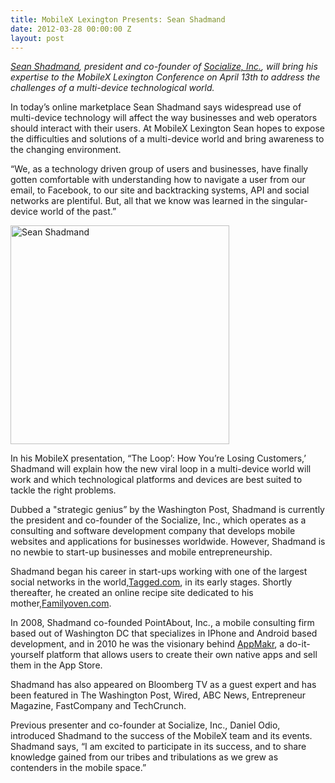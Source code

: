 ```yaml
---
title: MobileX Lexington Presents: Sean Shadmand
date: 2012-03-28 00:00:00 Z
layout: post
---
```

 
<p><em><a href="http://www.seanshadmand.com/about-me/" target="_blank">Sean Shadmand</a>, president and co-founder of <a href="http://www.getsocialize.com/" target="_blank">Socialize, Inc.</a>, will bring his expertise to the MobileX Lexington Conference on April 13th to address the challenges of a multi-device technological world.</em></p>
<p>In today&rsquo;s online marketplace Sean Shadmand says widespread use of multi-device technology will affect the way businesses and web operators should interact with their users. At MobileX Lexington Sean hopes to expose the difficulties and solutions of a multi-device world and bring awareness to the changing environment.</p>
<p>&ldquo;We, as a technology driven group of users and businesses, have finally gotten comfortable with understanding how to navigate a user from our email, to Facebook, to our site and backtracking systems, API and social networks are plentiful. But, all that we know was learned in the singular-device world of the past.&rdquo;</p>
<p><img alt="Sean Shadmand" src="http://mobilexconference.com/lexington2012/files/2012/02/shadmand.png" width="350"/></p>
<p>In his MobileX presentation, &ldquo;The Loop&rsquo;: How You&rsquo;re Losing Customers,&rsquo; Shadmand will explain how the new viral loop in a multi-device world will work and which technological platforms and devices are best suited to tackle the right problems.</p>
<p>Dubbed a &quot;strategic genius&rdquo; by the Washington Post, Shadmand is currently the president and co-founder of the Socialize, Inc., which operates as a consulting and software development company that develops mobile websites and applications for businesses worldwide. However, Shadmand is no newbie to start-up businesses and mobile entrepreneurship.</p>
<p>Shadmand began his career in start-ups working with one of the largest social networks in the world,<a href="http://www.tagged.com/" target="_blank">Tagged.com</a>, in its early stages. Shortly thereafter, he created an online recipe site dedicated to his mother,<a href="http://familyoven.com/" target="_blank">Familyoven.com</a>.</p>
<p>In 2008, Shadmand co-founded PointAbout, Inc., a mobile consulting firm based out of Washington DC that specializes in IPhone and Android based development, and in 2010 he was the visionary behind <a href="http://www.appmakr.com/" target="_blank">AppMakr</a>, a do-it-yourself platform that allows users to create their own native apps and sell them in the App Store.</p>
<p>Shadmand has also appeared on Bloomberg TV as a guest expert and has been featured in The Washington Post, Wired, ABC News, Entrepreneur Magazine, FastCompany and TechCrunch.</p>
<p>Previous presenter and co-founder at Socialize, Inc., Daniel Odio, introduced Shadmand to the success of the MobileX team and its events. Shadmand says, &ldquo;I am excited to participate in its success, and to share knowledge gained from our tribes and tribulations as we grew as contenders in the mobile space.&rdquo;</p>
